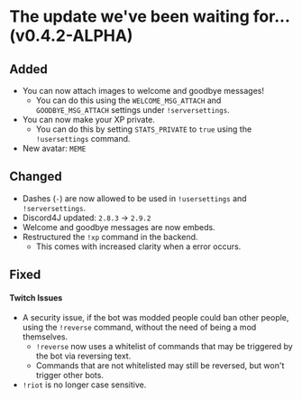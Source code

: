 # The update we've been waiting for... (v0.4.2-ALPHA)

## Added
* You can now attach images to welcome and goodbye messages!
  * You can do this using the `WELCOME_MSG_ATTACH` and `GOODBYE_MSG_ATTACH` settings under `!serversettings`.
* You can now make your XP private.
  * You can do this by setting `STATS_PRIVATE` to `true` using the `!usersettings` command.
* New avatar: `MEME`

## Changed
* Dashes (`-`) are now allowed to be used in `!usersettings` and `!serversettings`.
* Discord4J updated: `2.8.3` -> `2.9.2`
* Welcome and goodbye messages are now embeds.
* Restructured the `!xp` command in the backend.
  * This comes with increased clarity when a error occurs.

## Fixed

#### Twitch Issues
* A security issue, if the bot was modded people could ban other people, using the `!reverse` command, without the need of being a mod themselves.
  * `!reverse` now uses a whitelist of commands that may be triggered by the bot via reversing text.
  * Commands that are not whitelisted may still be reversed, but won't trigger other bots.
* `!riot` is no longer case sensitive.